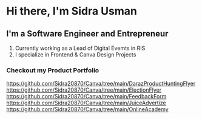 # Hi there, I'm Sidra Usman

## I'm a Software Engineer and Entrepreneur
1. Currently working as a Lead of Digital Evemts in RIS
2. I specialize in Frontend & Canva Design Projects

### Checkout my Product Portfolio
https://github.com/Sidra20870/Canva/tree/main/DarazProductHuntingFlyer
https://github.com/Sidra20870/Canva/tree/main/ElectionFlyer
https://github.com/Sidra20870/Canva/tree/main/FeedbackForm
https://github.com/Sidra20870/Canva/tree/main/JuiceAdvertize
https://github.com/Sidra20870/Canva/tree/main/OnlineAcademy
